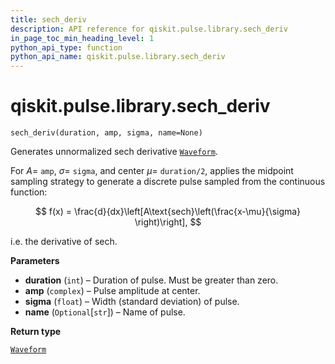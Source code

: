 ```yaml
---
title: sech_deriv
description: API reference for qiskit.pulse.library.sech_deriv
in_page_toc_min_heading_level: 1
python_api_type: function
python_api_name: qiskit.pulse.library.sech_deriv
---
```


# qiskit.pulse.library.sech\_deriv

<span id="qiskit.pulse.library.sech_deriv" />

`sech_deriv(duration, amp, sigma, name=None)`

Generates unnormalized sech derivative [`Waveform`](qiskit.pulse.library.Waveform "qiskit.pulse.library.Waveform").

For $A=$ `amp`, $\sigma=$ `sigma`, and center $\mu=$ `duration/2`, applies the midpoint sampling strategy to generate a discrete pulse sampled from the continuous function:

$$
f(x) = \frac{d}{dx}\left[A\text{sech}\left(\frac{x-\mu}{\sigma} \right)\right],
$$

i.e. the derivative of $\text{sech}$.

**Parameters**

*   **duration** (`int`) – Duration of pulse. Must be greater than zero.
*   **amp** (`complex`) – Pulse amplitude at center.
*   **sigma** (`float`) – Width (standard deviation) of pulse.
*   **name** (`Optional`\[`str`]) – Name of pulse.

**Return type**

[`Waveform`](qiskit.pulse.library.Waveform "qiskit.pulse.library.waveform.Waveform")

